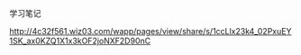 学习笔记

<http://4c32f561.wiz03.com/wapp/pages/view/share/s/1ccLlx23k4_02PxuEY1SK_ax0KZQ1X1x3kOF2joNXF2D90nC>